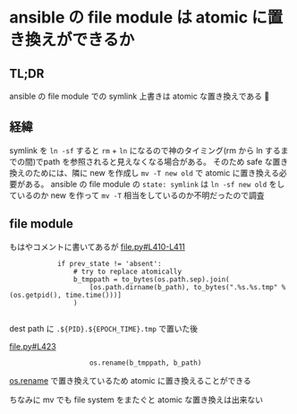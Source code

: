 # ansible の file module は atomic に置き換えができるか

## TL;DR
ansible の file module での symlink 上書きは atomic な置き換えである :tada:

## 経緯
symlink を `ln -sf` すると `rm` + `ln` になるので神のタイミング(rm から ln するまでの間)でpath を参照されると見えなくなる場合がある。
そのため safe な置き換えのためには、隣に new を作成し `mv -T new old` で atomic に置き換える必要がある。
ansible の file module の `state: symlink` は `ln -sf new old` をしているのか new を作って `mv -T` 相当をしているのか不明だったので調査

## file module
もはやコメントに書いてあるが
[file.py#L410-L411](https://github.com/ansible/ansible/blob/stable-2.4/lib/ansible/modules/files/file.py#L410-L411)

```
            if prev_state != 'absent':
                # try to replace atomically
                b_tmppath = to_bytes(os.path.sep).join(
                    [os.path.dirname(b_path), to_bytes(".%s.%s.tmp" % (os.getpid(), time.time()))]
                )


```
dest path に `.${PID}.${EPOCH_TIME}.tmp` で置いた後

[file.py#L423](https://github.com/ansible/ansible/blob/stable-2.4/lib/ansible/modules/files/file.py#L423)

```
                    os.rename(b_tmppath, b_path)
```

[os.rename](https://docs.python.jp/2.7/library/os.html#os.rename) で置き換えているため atomic に置き換えることができる

ちなみに mv でも file system をまたぐと atomic な置き換えは出来ない
